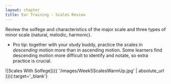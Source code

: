 ```yaml
---
layout: chapter
title: Ear Training - Scales Review
---
```


Review the solfege and characteristics of the major scale and three types of minor scale (natural, melodic, harmonic). 

- Pro tip: together with your study buddy, practice the scales in *descending* motion more than in ascending motion. Some learners find descending motion more difficult to identify and notate, so extra practice is crucial.

![Scales With Solfege]({{ '/images/Week5ScalesWarmUp.jpg' | absolute_url }}){:target='_blank'}